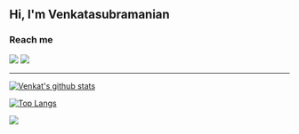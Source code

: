## Hi, I'm Venkatasubramanian

### Reach me

[![](https://img.shields.io/badge/linkedin-%230077B5.svg?&style=for-the-badge&logo=linkedin&logoColor=white0e76a8)](https://www.linkedin.com/in/rvsp/)
[![](https://img.shields.io/badge/twitter-%230077B5.svg?&style=for-the-badge&logo=twitter&logoColor=white&color=00acee)](https://twitter.com/rvsp_i) 

---

[![Venkat's github stats](https://github-readme-stats.vercel.app/api?username=rvsp&show_icons=true&hide_border=true&theme=radical&hide=issues,prs)](https://github.com/rvsp/)

[![Top Langs](https://github-readme-stats.vercel.app/api/top-langs/?username=rvsp&layout=compact)](https://github.com/rvsp/)



![](https://komarev.com/ghpvc/?username=rvsp&style=flat-square&label=PROFILE+VIEWS)
